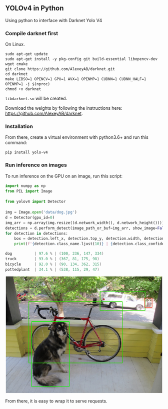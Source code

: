 ## YOLOv4 in Python

Using python to interface with Darknet Yolo V4

### Compile darknet first

On Linux.
```
sudo apt-get update 
sudo apt-get install -y pkg-config git build-essential libopencv-dev wget cmake
git clone https://github.com/AlexeyAB/darknet.git
cd darknet
make LIBSO=1 OPENCV=1 GPU=1 AVX=1 OPENMP=1 CUDNN=1 CUDNN_HALF=1 OPENMP=1 -j $(nproc)
chmod +x darknet
```

`libdarknet.so` will be created.

Download the weights by following the instructions here: https://github.com/AlexeyAB/darknet.

### Installation

From there, create a virtual environment with python3.6+ and run this command:

```
pip install yolo-v4
```

### Run inference on images

To run inference on the GPU on an image, run this script:

```python
import numpy as np
from PIL import Image

from yolov4 import Detector

img = Image.open('data/dog.jpg')
d = Detector(gpu_id=0)
img_arr = np.array(img.resize((d.network_width(), d.network_height())))
detections = d.perform_detect(image_path_or_buf=img_arr, show_image=False)
for detection in detections:
    box = detection.left_x, detection.top_y, detection.width, detection.height
    print(f'{detection.class_name.ljust(10)} | {detection.class_confidence * 100:.1f} % | {box}')
```

```c
dog          | 97.6 % | (100, 236, 147, 334)
truck        | 93.0 % | (367, 81, 175, 98)
bicycle      | 92.0 % | (90, 134, 362, 315)
pottedplant  | 34.1 % | (538, 115, 29, 47)
```

<p align="center">
  <img src="misc/sample1.png" width="500">
</p>

From there, it is easy to wrap it to serve requests.
